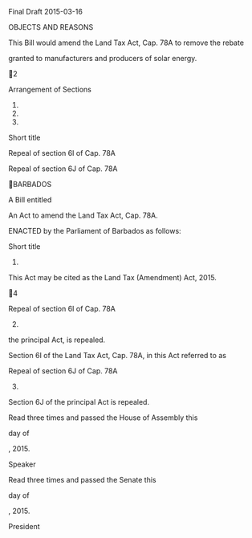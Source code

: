 Final Draft 2015-03-16

OBJECTS AND REASONS

This  Bill  would  amend  the  Land  Tax  Act,  Cap.  78A  to  remove  the  rebate

granted to manufacturers and producers of solar energy.

2

Arrangement of Sections

1.

2.

3.

Short title

Repeal of section 6I of Cap. 78A

Repeal of section 6J of Cap. 78A

BARBADOS

A Bill entitled

An Act to amend the Land Tax Act, Cap. 78A.

ENACTED by the Parliament of Barbados as follows:

Short title

1.

This Act may be cited as the Land Tax (Amendment) Act, 2015.

4

Repeal of section 6I of Cap. 78A

2.
the principal Act, is repealed.

Section 6I of the Land Tax Act, Cap. 78A, in this Act referred to as

Repeal of section 6J of Cap. 78A

3.

Section 6J of the principal Act is repealed.

Read three times and passed the House of Assembly this

day of

, 2015.

Speaker

Read three times and passed the Senate this

day of

, 2015.

President

